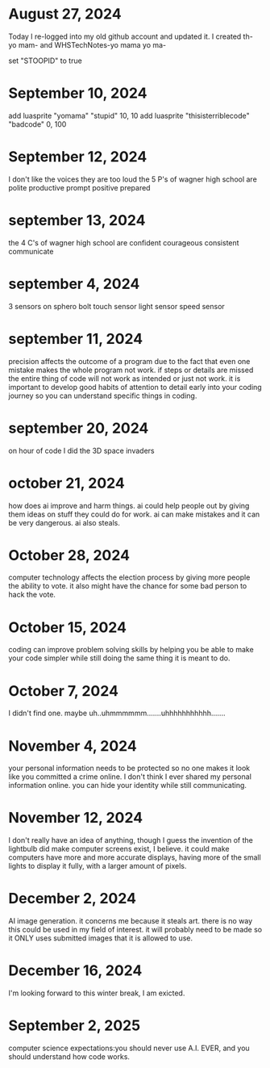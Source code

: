 # August 27, 2024
Today I re-logged into my old github account and updated it. I created th- yo mam- and WHSTechNotes-yo mama yo ma-


set "STOOPID" to true

# September 10, 2024
  add luasprite "yomama" "stupid" 10, 10
  add luasprite "thisisterriblecode" "badcode" 0, 100

# September 12, 2024
  I don't like the voices
  they are too loud
  the 5 P's of wagner high school are
  polite
  productive
  prompt
  positive
  prepared


# september 13, 2024
  the 4 C's of wagner high school are
  confident
  courageous
  consistent
  communicate
  
# september 4, 2024
  3 sensors on sphero bolt
  touch sensor
  light sensor
  speed sensor

# september 11, 2024
  precision affects the outcome of a program due to the fact that even one mistake makes the whole program not work. if steps or details are missed the entire thing of code will not work as intended or just not work. it is important to develop good habits of attention to detail early into your coding journey so you can understand specific things in coding.

# september 20, 2024
  on hour of code I did the 3D space invaders

# october 21, 2024
  how does ai improve and harm things.
  ai could help people out by giving them ideas on stuff they could do for work. ai can make mistakes and it can be very dangerous. ai also steals.

# October 28, 2024
  computer technology affects the election process by giving more people the ability to vote. it also might have the chance for some bad person to hack the vote.

  
# October 15, 2024
  coding can improve problem solving skills by helping you be able to make your code simpler while still doing the same thing it is meant to do. 

# October 7, 2024
  I didn't find one. maybe uh..uhmmmmmm.......uhhhhhhhhhhh.......

# November 4, 2024
  your personal information needs to be protected so no one makes it look like you committed a crime online. I don't think I ever shared my personal information online. you can hide your identity while still communicating.

# November 12, 2024
  I don't really have an idea of anything, though I guess the invention of the lightbulb did make computer screens exist, I believe. it could make computers have more and more accurate displays, having more of the small lights to display it fully, with a larger amount of pixels.

# December 2, 2024
  AI image generation.
  it concerns me because it steals art.
  there is no way this could be used in my field of interest.
  it will probably need to be made so it ONLY uses submitted images that it is allowed to use.

# December 16, 2024
  I'm looking forward to this winter break, I am exicted.
  
# September 2, 2025
  computer science expectations:you should never use A.I. EVER, and you should understand how code works.
  

